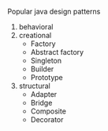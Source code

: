 Popular java design patterns 

1. behavioral 
2. creational 
	- Factory
	- Abstract factory
	- Singleton
	- Builder
	- Prototype
3. structural 
	- Adapter
	- Bridge
	- Composite
	- Decorator
